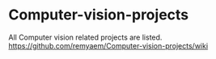 # Computer-vision-projects
All Computer vision related projects are listed.
https://github.com/remyaem/Computer-vision-projects/wiki

